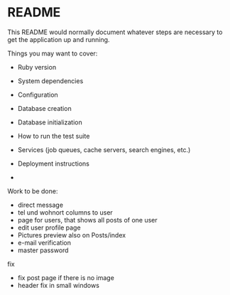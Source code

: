 # README

This README would normally document whatever steps are necessary to get the
application up and running.

Things you may want to cover:

* Ruby version

* System dependencies

* Configuration

* Database creation

* Database initialization

* How to run the test suite

* Services (job queues, cache servers, search engines, etc.)

* Deployment instructions

* 

Work to be done:

- direct message
- tel und wohnort columns to user
- page for users, that shows all posts of one user
- edit user profile page
- Pictures preview also on Posts/index
- e-mail verification
- master password

fix
- fix post page if there is no image
- header fix in small windows


